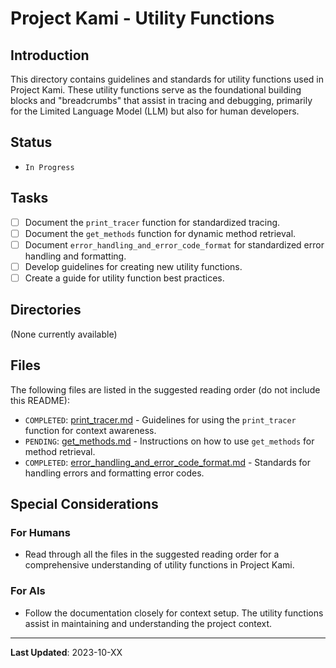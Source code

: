 # Project Kami - Utility Functions

## Introduction
This directory contains guidelines and standards for utility functions used in Project Kami. These utility functions serve as the foundational building blocks and "breadcrumbs" that assist in tracing and debugging, primarily for the Limited Language Model (LLM) but also for human developers.

## Status
- `In Progress`

## Tasks
- [ ] Document the `print_tracer` function for standardized tracing.
- [ ] Document the `get_methods` function for dynamic method retrieval.
- [ ] Document `error_handling_and_error_code_format` for standardized error handling and formatting.
- [ ] Develop guidelines for creating new utility functions.
- [ ] Create a guide for utility function best practices.

## Directories
(None currently available)

## Files
The following files are listed in the suggested reading order (do not include this README):
- `COMPLETED`: [print_tracer.md](./print_tracer.md) - Guidelines for using the `print_tracer` function for context awareness.
- `PENDING`: [get_methods.md](./get_methods.md) - Instructions on how to use `get_methods` for method retrieval.
- `COMPLETED`: [error_handling_and_error_code_format.md](./error_handling_and_error_code_format.md) - Standards for handling errors and formatting error codes.

## Special Considerations
### For Humans
- Read through all the files in the suggested reading order for a comprehensive understanding of utility functions in Project Kami.

### For AIs
- Follow the documentation closely for context setup. The utility functions assist in maintaining and understanding the project context.

---
**Last Updated**: 2023-10-XX
